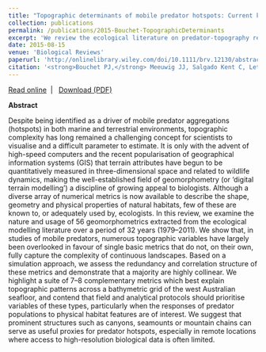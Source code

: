 ```yaml
---
title: "Topographic determinants of mobile predator hotspots: Current knowledge and future directions."
collection: publications
permalink: /publications/2015-Bouchet-TopographicDeterminants
excerpt: 'We review the ecological literature on predator-topography relationships and demonstrate that numerous geomorphic variables have largely been overlooked in favour of single basic metrics that do not, on their own, fully capture the complexity of natural landscapes. We propose a suite of 7–8 complementary metrics which best explain variation in topographic patterns across a bathymetric grid of the west Australian seafloor.'
date: 2015-08-15
venue: 'Biological Reviews'
paperurl: 'http://onlinelibrary.wiley.com/doi/10.1111/brv.12130/abstract'
citation: '<strong>Bouchet PJ,</strong> Meeuwig JJ, Salgado Kent C, Letessier T, Jenner C. 2015. Topographic determinants of mobile predator hotspots: Current knowledge and future directions. <em>Biological Reviews</em>, 90(3): 699-728.'
---
```

<i class="fa fa-link" aria-hidden="true"></i> <a href="http://onlinelibrary.wiley.com/doi/10.1111/brv.12130/abstract"> Read online</a> &nbsp;<span>&#124;</span> &nbsp;<i class="fa fa-file-pdf-o" aria-hidden="true"></i> <a href="https://phbouchet.github.io/files/Bouchet-2015-TopographicDeterminants.pdf">  Download (PDF)</a>

<strong>Abstract</strong>

Despite being identified as a driver of mobile predator aggregations (hotspots) in both marine and terrestrial environments, topographic complexity has long remained a challenging concept for scientists to visualise and a difficult parameter to estimate. It is only with the advent of high-speed computers and the recent popularisation of geographical information systems (GIS) that terrain attributes have begun to be quantitatively measured in three-dimensional space and related to wildlife dynamics, making the well-established field of geomorphometry (or ‘digital terrain modelling’) a discipline of growing appeal to biologists. Although a diverse array of numerical metrics is now available to describe the shape, geometry and physical properties of natural habitats, few of these are known to, or adequately used by, ecologists. In this review, we examine the nature and usage of 56 geomorphometrics extracted from the ecological modelling literature over a period of 32 years (1979–2011). We show that, in studies of mobile predators, numerous topographic variables have largely been overlooked in favour of single basic metrics that do not, on their own, fully capture the complexity of continuous landscapes. Based on a simulation approach, we assess the redundancy and correlation structure of these metrics and demonstrate that a majority are highly collinear. We highlight a suite of 7–8 complementary metrics which best explain topographic patterns across a bathymetric grid of the west Australian seafloor, and contend that field and analytical protocols should prioritise variables of these types, particularly when the responses of predator populations to physical habitat features are of interest. We suggest that prominent structures such as canyons, seamounts or mountain chains can serve as useful proxies for predator hotspots, especially in remote locations where access to high-resolution biological data is often limited.
